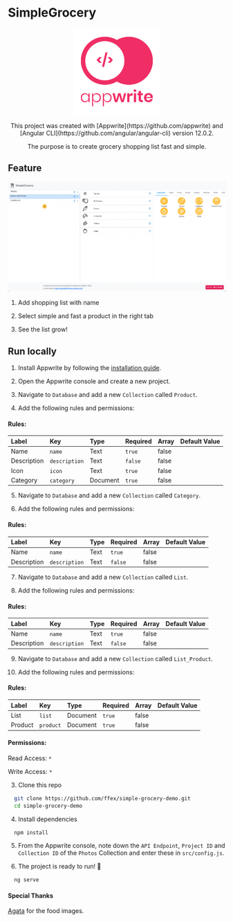 # SimpleGrocery

<p align="center">
<img src="https://github.com/ffex/simple-grocery-demo/blob/main/Public/built-with-appwrite.svg" width="200px">
</p>
<p align="center">
This project was created with [Appwrite](https://github.com/appwrite) and [Angular CLI](https://github.com/angular/angular-cli) version 12.0.2.
</p>
<p align="center">
The purpose is to create grocery shopping list fast and simple.
</p>

## Feature

<img src="https://github.com/ffex/simple-grocery-demo/blob/main/Public/Screenshot%202021-10-30%20at%2013.44.49.png" >

1. Add shopping list with name

2. Select simple and fast a product in the right tab

3. See the list grow!

## Run locally

1. Install Appwrite by following the [installation guide](https://appwrite.io/docs/installation).

2. Open the Appwrite console and create a new project.

3. Navigate to `Database` and add a new `Collection` called `Product`.

4. Add the following rules and permissions:

#### Rules:

| Label       | Key          | Type      | Required | Array | Default Value |
| :---------- | :----------- | :-------- | :------- | :---- | :------------ | 
| Name        | `name`       | Text      | `true`   | false |               |
| Description | `description`| Text      | `false`  | false |               |
| Icon        | `icon`       | Text      | `true`   | false |               |
| Category    | `category`   | Document  | `true`   | false |               |

5. Navigate to `Database` and add a new `Collection` called `Category`.

6. Add the following rules and permissions:

#### Rules:

| Label       | Key          | Type      | Required | Array | Default Value |
| :---------- | :----------- | :-------- | :------- | :---- | :------------ | 
| Name        | `name`       | Text      | `true`   | false |               |
| Description | `description`| Text      | `false`  | false |               |

7. Navigate to `Database` and add a new `Collection` called `List`.

8. Add the following rules and permissions:

#### Rules:

| Label       | Key          | Type      | Required | Array | Default Value |
| :---------- | :----------- | :-------- | :------- | :---- | :------------ | 
| Name        | `name`       | Text      | `true`   | false |               |
| Description | `description`| Text      | `false`  | false |               |

9. Navigate to `Database` and add a new `Collection` called `List_Product`.

10. Add the following rules and permissions:

#### Rules:

| Label       | Key          | Type      | Required | Array | Default Value |
| :---------- | :----------- | :-------- | :------- | :---- | :------------ | 
| List        | `list`       | Document  | `true`   | false |               |
| Product     | `product`    | Document  | `true`   | false |               |

#### Permissions:

Read Access: `*`

Write Access: `*`

3. Clone this repo
```bash
  git clone https://github.com/ffex/simple-grocery-demo.git
  cd simple-grocery-demo
```

4. Install dependencies
```bash
  npm install
```

5. From the Appwrite console, note down the `API Endpoint`, `Project ID` and `Collection ID` of the `Photos` Collection and enter these in `src/config.js`.

6. The project is ready to run! :rocket:
```bash
  ng serve
```

#### Special Thanks
[Agata](https://goodstuffnononsense.com/) for the food images.

